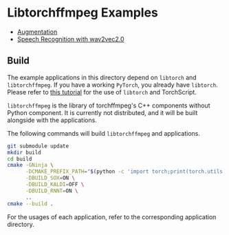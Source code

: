 # Libtorchffmpeg Examples

* [Augmentation](./augmentation)
* [Speech Recognition with wav2vec2.0](./speech_recognition)

## Build

The example applications in this directory depend on `libtorch` and `libtorchffmpeg`.
If you have a working `PyTorch`, you already have `libtorch`.
Please refer to [this tutorial](https://pytorch.org/tutorials/advanced/torch_script_custom_classes.html) for the use of `libtorch` and TorchScript.

`libtorchffmpeg` is the library of torchffmpeg's C++ components without Python component.
It is currently not distributed, and it will be built alongside with the applications.

The following commands will build `libtorchffmpeg` and applications.

```bash
git submodule update
mkdir build
cd build
cmake -GNinja \
      -DCMAKE_PREFIX_PATH="$(python -c 'import torch;print(torch.utils.cmake_prefix_path)')" \
      -DBUILD_SOX=ON \
      -DBUILD_KALDI=OFF \
      -DBUILD_RNNT=ON \
      ..
cmake --build .
```

For the usages of each application, refer to the corresponding application directory.

